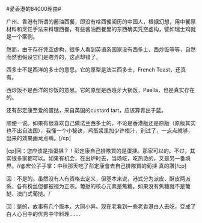 #愛香港的84000理由# 

广州、香港有所谓的酱油西餐，即没有啥西餐阅历的中国人，根据幻想，用中餐原材料和烹饪手法来料理西餐，有些酱油西餐里的东西确实凭空虚构，譬如瑞士鸡就是一个案例。

然而，由于存在凭空虚构，很多人看到英语系国家没有西多士、西炒饭等等，自然而然也假设它们是瞎弄的，这点却错了。

西多士不是西洋的多士的意思。它的原型是法兰西多士，French Toast，还真有。

西炒饭不是西洋的炒饭的意思。它的原型是西班牙大锅饭，Paella，也是真实存在的。

还有彭定康至爱的蛋挞，来自英国的custard tart，应该算青出于蓝。

顺便一说。如果有很喜欢自己做法兰西多士的，不论是香港版还是原版（原版其实也不出自法国），我懂一个小秘诀，鸡蛋浆里加少许橙汁，别过了，一点点就够，出来的效果画龙点睛。[/cp]


[cp]回：您应该是指蛋撻？！彭定康自己排隊買的是蛋撻。那家可以的。不过，其实很多家都可以。如果有机会，在出炉时去，当场吃，吃热烫的，又是另一番境界。//@宏公子手掌：中秋那天吃了彭定康會去自己排隊買的葡撻 真的讚[/cp]


回：不是的。虽然没有人有资格去定义，但基本来说，港式分为派皮、酥皮两派系，各有粉丝但都被视为正宗。葡挞的核心元素是焦糖。如果没有焦糖就不是葡挞、澳门式葡挞。/

回：是的，故事有几个版本，大同小异。现在老看到一些老香港白人去吃，变成了白人心目中的优秀中华料理.......
